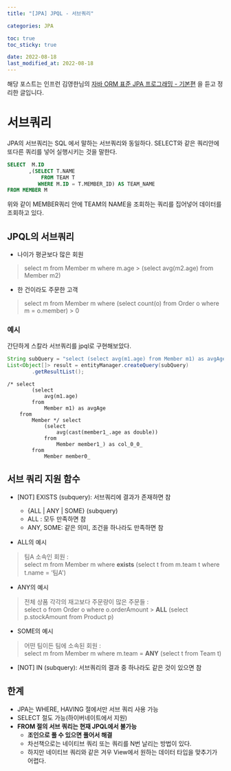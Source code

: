 ```yaml
---
title: "[JPA] JPQL - 서브쿼리"

categories: JPA

toc: true
toc_sticky: true

date: 2022-08-18
last_modified_at: 2022-08-18
---
```


해당 포스트는 인프런 김영한님의 [자바 ORM 표준 JPA 프로그래밍 - 기본편](https://www.inflearn.com/course/ORM-JPA-Basic/dashboard) 을 듣고 정리한 글입니다.

# 서브쿼리

JPA의 서브쿼리는 SQL 에서 말하는 서브쿼리와 동일하다. SELECT와 같은 쿼리안에 또다른 쿼리를 넣어 실행시키는 것을 말한다.

```sql
SELECT  M.ID
       ,(SELECT T.NAME
           FROM TEAM T
          WHERE M.ID = T.MEMBER_ID) AS TEAM_NAME 
FROM MEMBER M 
```

위와 같이 MEMBER쿼리 안에 TEAM의 NAME을 조회하는 쿼리를 집어넣어 데이터를 조회하고 있다.

## JPQL의 서브쿼리

- 나이가 평균보다 많은 회원

> select m from Member m where m.age > (select avg(m2.age) from Member m2)

- 한 건이라도 주문한 고객

> select m from Member m where (select count(o) from Order o where m = o.member) > 0

### 예시

간단하게 스칼라 서브쿼리를 jpql로 구현해보았다.

```java
String subQuery = "select (select avg(m1.age) from Member m1) as avgAge from Member";
List<Object[]> result = entityManager.createQuery(subQuery)
        .getResultList();
```

```shell
/* select
        (select
            avg(m1.age) 
        from
            Member m1) as avgAge 
    from
        Member */ select
            (select
                avg(cast(member1_.age as double)) 
            from
                Member member1_) as col_0_0_ 
        from
            Member member0_
```

## 서브 쿼리 지원 함수

- [NOT] EXISTS (subquery): 서브쿼리에 결과가 존재하면 참
  - {ALL | ANY | SOME} (subquery)
  - ALL : 모두 만족하면 참
  - ANY, SOME: 같은 의미, 조건을 하나라도 만족하면 참


- ALL의 예시

> 팀A 소속인 회원 :  
> select m from Member m where **exists** (select t from m.team t where t.name = ‘팀A')

- ANY의 예시

> 전체 상품 각각의 재고보다 주문량이 많은 주문들 :  
> select o from Order o where o.orderAmount > **ALL** (select p.stockAmount from Product p)

- SOME의 예시

> 어떤 팀이든 팀에 소속된 회원 :  
> select m from Member m where m.team = **ANY** (select t from Team t)

- [NOT] IN (subquery): 서브쿼리의 결과 중 하나라도 같은 것이 있으면 참

## 한계

- JPA는 WHERE, HAVING 절에서만 서브 쿼리 사용 가능
- SELECT 절도 가능(하이버네이트에서 지원)
- **FROM 절의 서브 쿼리는 현재 JPQL에서 불가능**
  - **조인으로 풀 수 있으면 풀어서 해결**
  - 차선책으로는 네이티브 쿼리 또는 쿼리를 N번 날리는 방법이 있다.
  - 하지만 네이티브 쿼리와 같은 겨우 View에서 원하는 데이터 타입을 맞추기가 어렵다.

